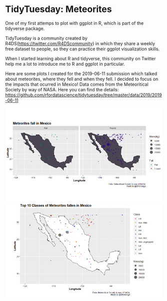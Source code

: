 # TidyTuesday: Meteorites

One of my first attemps to plot with ggplot in R, which is part of the tidyverse package.

TidyTuesday is a community created by R4DS(https://twitter.com/R4DScommunity) in which they share a weekly free dataset to people, so they can practice their ggplot visualization skills.

When I started learning about R and tidyverse, this community on Twitter help me a lot to introduce me to R and ggplot in particular. 

Here are some plots I created for the 2019-06-11 submission which talked about meteorites, where they fell and when they fell. I decided to focus on the impacts that ocurred in Mexico!
Data comes from the Meteoritical Society by way of NASA. Here you can find the details: https://github.com/rfordatascience/tidytuesday/tree/master/data/2019/2019-06-11

<img src="https://github.com/luisferlc/TidyTuesday-Meteorites/blob/master/meteors%20fallen%20in%20Mex%20(fell%20and%20found)%2C%20and%20their%20mass%20in%20kg.png">

<img src="https://github.com/luisferlc/TidyTuesday-Meteorites/blob/master/top%2010%20classes%20most%20repeated%20in%20Mexico.png">
